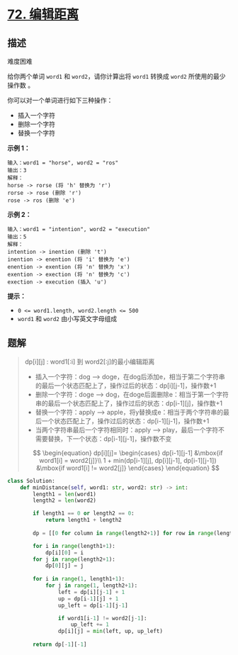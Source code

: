 # [72. 编辑距离](https://leetcode-cn.com/problems/edit-distance/)

## 描述

难度困难

给你两个单词 `word1` 和 `word2`，请你计算出将 `word1` 转换成 `word2` 所使用的最少操作数 。

你可以对一个单词进行如下三种操作：

- 插入一个字符
- 删除一个字符
- 替换一个字符

 

**示例 1：**

```
输入：word1 = "horse", word2 = "ros"
输出：3
解释：
horse -> rorse (将 'h' 替换为 'r')
rorse -> rose (删除 'r')
rose -> ros (删除 'e')
```

**示例 2：**

```
输入：word1 = "intention", word2 = "execution"
输出：5
解释：
intention -> inention (删除 't')
inention -> enention (将 'i' 替换为 'e')
enention -> exention (将 'n' 替换为 'x')
exention -> exection (将 'n' 替换为 'c')
exection -> execution (插入 'u')
```

 

**提示：**

- `0 <= word1.length, word2.length <= 500`
- `word1` 和 `word2` 由小写英文字母组成



## 题解

> dp\[i\]\[j\] : word1[:i] 到 word2[:j]的最小编辑距离
>
> - 插入一个字符：dog --> doge，在dog后添加e，相当于第二个字符串的最后一个状态匹配上了，操作过后的状态：dp\[i\]\[j-1\]，操作数+1
> - 删除一个字符：doge --> dog，在doge后面删除e：相当于第一个字符串的最后一个状态匹配上了，操作过后的状态：dp\[i-1\]\[j\]，操作数+1
> - 替换一个字符：apply --> apple，将y替换成e：相当于两个字符串的最后一个状态匹配上了，操作过后的状态：dp\[i-1\]\[j-1\]，操作数+1
> - 当两个字符串最后一个字符相同时：apply --> play，最后一个字符不需要替换，下一个状态：dp\[i-1\]\[j-1\]，操作数不变
>
> 
> $$
> \begin{equation}
>        dp[i][j]=
>        \begin{cases}
>        dp[i-1][j-1] &\mbox{if word1[i]  = word2[j]}\\
>        1 + min(dp[i-1][j], dp[i][j-1], dp[i-1][j-1]) &\mbox{if word1[i] != word2[j]}
>        \end{cases}
>       \end{equation}
> $$

```python
class Solution:
    def minDistance(self, word1: str, word2: str) -> int:
        length1 = len(word1)
        length2 = len(word2)

        if length1 == 0 or length2 == 0:
            return length1 + length2
        
        dp = [[0 for column in range(length2+1)] for row in range(length1+1)]

        for i in range(length1+1):
            dp[i][0] = i
        for j in range(length2+1):
            dp[0][j] = j
        
        for i in range(1, length1+1):
            for j in range(1, length2+1):
                left = dp[i][j-1] + 1
                up = dp[i-1][j] + 1
                up_left = dp[i-1][j-1]

                if word1[i-1] != word2[j-1]:
                    up_left += 1
                dp[i][j] = min(left, up, up_left)
        
        return dp[-1][-1]
```

